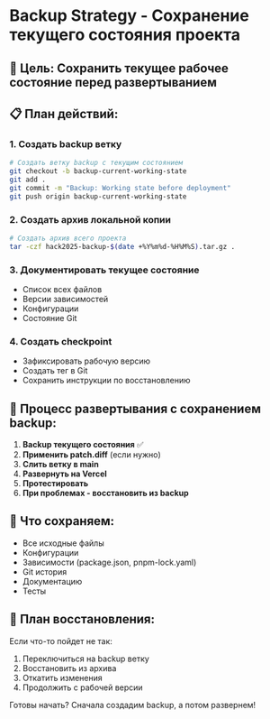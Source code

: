 # Backup Strategy - Сохранение текущего состояния проекта

## 🎯 **Цель:** Сохранить текущее рабочее состояние перед развертыванием

## 📋 **План действий:**

### 1. **Создать backup ветку**
```bash
# Создать ветку backup с текущим состоянием
git checkout -b backup-current-working-state
git add .
git commit -m "Backup: Working state before deployment"
git push origin backup-current-working-state
```

### 2. **Создать архив локальной копии**
```bash
# Создать архив всего проекта
tar -czf hack2025-backup-$(date +%Y%m%d-%H%M%S).tar.gz .
```

### 3. **Документировать текущее состояние**
- Список всех файлов
- Версии зависимостей
- Конфигурации
- Состояние Git

### 4. **Создать checkpoint**
- Зафиксировать рабочую версию
- Создать тег в Git
- Сохранить инструкции по восстановлению

## 🔄 **Процесс развертывания с сохранением backup:**

1. **Backup текущего состояния** ✅
2. **Применить patch.diff** (если нужно)
3. **Слить ветку в main**
4. **Развернуть на Vercel**
5. **Протестировать**
6. **При проблемах - восстановить из backup**

## 📁 **Что сохраняем:**
- Все исходные файлы
- Конфигурации
- Зависимости (package.json, pnpm-lock.yaml)
- Git история
- Документацию
- Тесты

## 🚨 **План восстановления:**
Если что-то пойдет не так:
1. Переключиться на backup ветку
2. Восстановить из архива
3. Откатить изменения
4. Продолжить с рабочей версии

Готовы начать? Сначала создадим backup, а потом развернем!
